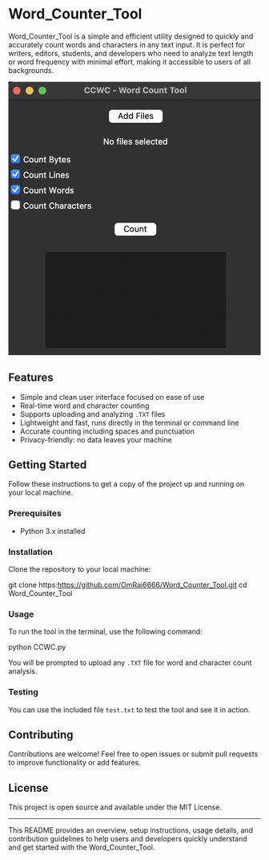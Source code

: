 # Word_Counter_Tool

Word_Counter_Tool is a simple and efficient utility designed to quickly and accurately count words and characters in any text input. It is perfect for writers, editors, students, and developers who need to analyze text length or word frequency with minimal effort, making it accessible to users of all backgrounds.

![App Screenshot](images/screenshot.png)

## Features

- Simple and clean user interface focused on ease of use
- Real-time word and character counting
- Supports uploading and analyzing `.TXT` files
- Lightweight and fast, runs directly in the terminal or command line
- Accurate counting including spaces and punctuation
- Privacy-friendly: no data leaves your machine

## Getting Started

Follow these instructions to get a copy of the project up and running on your local machine.

### Prerequisites

- Python 3.x installed

### Installation

Clone the repository to your local machine:

git clone https:https://github.com/OmRaj6666/Word_Counter_Tool.git
cd Word_Counter_Tool

### Usage

To run the tool in the terminal, use the following command:

python CCWC.py


You will be prompted to upload any `.TXT` file for word and character count analysis.

### Testing

You can use the included file `test.txt` to test the tool and see it in action.

## Contributing

Contributions are welcome! Feel free to open issues or submit pull requests to improve functionality or add features.

## License

This project is open source and available under the MIT License.

---

This README provides an overview, setup instructions, usage details, and contribution guidelines to help users and developers quickly understand and get started with the Word_Counter_Tool.

